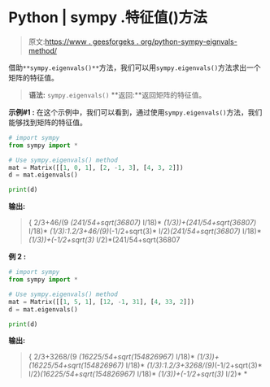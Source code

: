 # Python | sympy .特征值()方法

> 原文:[https://www . geesforgeks . org/python-sympy-eignvals-method/](https://www.geeksforgeeks.org/python-sympy-eigenvals-method/)

借助`**sympy.eigenvals()**`方法，我们可以用`sympy.eigenvals()`方法求出一个矩阵的特征值。

> **语法:** `sympy.eigenvals()`
> **返回:**返回矩阵的特征值。

**示例#1 :**
在这个示例中，我们可以看到，通过使用`sympy.eigenvals()`方法，我们能够找到矩阵的特征值。

```py
# import sympy
from sympy import *

# Use sympy.eigenvals() method
mat = Matrix([[1, 0, 1], [2, -1, 3], [4, 3, 2]])
d = mat.eigenvals()

print(d)
```

**输出:**

> { 2/3+46/(9 *(241/54+sqrt(36807)* I/18)* *(1/3))+(241/54+sqrt(36807)* I/18)* *(1/3):1.2/3+46/(9)*(-1/2+sqrt(3)* I/2)*(241/54+sqrt(36807)* I/18)* *(1/3))+(-1/2+sqrt(3)* I/2)*(241/54+sqrt(36807

**例 2 :**

```py
# import sympy
from sympy import *

# Use sympy.eigenvals() method
mat = Matrix([[1, 5, 1], [12, -1, 31], [4, 33, 2]])
d = mat.eigenvals()

print(d)
```

**输出:**

> { 2/3+3268/(9 *(16225/54+sqrt(154826967)* I/18)* *(1/3))+(16225/54+sqrt(154826967)* I/18)* *(1/3):1.2/3+3268/(9)*(-1/2+sqrt(3)* I/2)*(16225/54+sqrt(154826967)* I/18)* *(1/3))+(-1/2+sqrt(3)* I/2)* *
